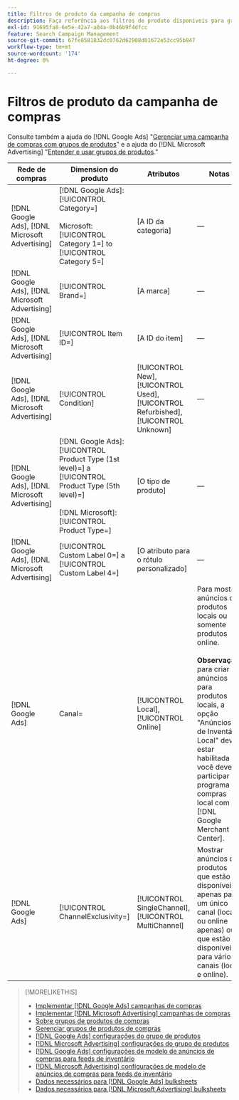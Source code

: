 ```yaml
---
title: Filtros de produto da campanha de compras
description: Faça referência aos filtros de produto disponíveis para grupos de produtos de compras.
exl-id: 91695fa8-6e5e-42a7-a84a-0b46b9f4dfcc
feature: Search Campaign Management
source-git-commit: 67fe8581832dc0762d62908d01672e53cc95b847
workflow-type: tm+mt
source-wordcount: '174'
ht-degree: 0%

---
```


# Filtros de produto da campanha de compras

Consulte também a ajuda do [!DNL Google Ads] &quot;[Gerenciar uma campanha de compras com grupos de produtos](https://support.google.com/google-ads/answer/6275317)&quot; e a ajuda do [!DNL Microsoft Advertising] &quot;[Entender e usar grupos de produtos](https://help.ads.microsoft.com/#apex/bae/en/56782).&quot;

| Rede de compras | Dimension do produto | Atributos | Notas |
|----|----|----|----|
| [!DNL Google Ads], [!DNL Microsoft Advertising] | [!DNL Google Ads]: [!UICONTROL Category=]<br><br>Microsoft: [!UICONTROL Category 1=] to [!UICONTROL Category 5=] | \[A ID da categoria\] | — |
| [!DNL Google Ads], [!DNL Microsoft Advertising] | [!UICONTROL Brand=] | \[A marca\] | — |
| [!DNL Google Ads], [!DNL Microsoft Advertising] | [!UICONTROL Item ID=] | \[A ID do item\] | — |
| [!DNL Google Ads], [!DNL Microsoft Advertising] | [!UICONTROL Condition] | [!UICONTROL New], [!UICONTROL Used], [!UICONTROL Refurbished], [!UICONTROL Unknown] | — |
| [!DNL Google Ads], [!DNL Microsoft Advertising] | [!DNL Google Ads]: [!UICONTROL Product Type (1st level)=] a [!UICONTROL Product Type (5th level)=]<br><br>[!DNL Microsoft]: [!UICONTROL Product Type=] | \[O tipo de produto\] | — |
| [!DNL Google Ads], [!DNL Microsoft Advertising] | [!UICONTROL Custom Label 0=] a [!UICONTROL Custom Label 4=] | \[O atributo para o rótulo personalizado\] | — |
| [!DNL Google Ads] | Canal= | [!UICONTROL Local], [!UICONTROL Online] | Para mostrar anúncios de produtos locais ou somente produtos online.<br><br><b>Observação:</b> para criar anúncios para produtos locais, a opção &quot;Anúncios de Inventário Local&quot; deve estar habilitada e você deve participar do programa de compras local com [!DNL Google Merchant Center]. |
| [!DNL Google Ads] | [!UICONTROL ChannelExclusivity=] | [!UICONTROL SingleChannel], [!UICONTROL MultiChannel] | Mostrar anúncios de produtos que estão disponíveis apenas para um único canal (local ou online apenas) ou que estão disponíveis para vários canais (local e online). |

>[!MORELIKETHIS]
>
>* [Implementar [!DNL Google Ads] campanhas de compras](/help/search-social-commerce/campaign-management/special-campaign-types/google-shopping-campaigns.md)
>* [Implementar [!DNL Microsoft Advertising] campanhas de compras](/help/search-social-commerce/campaign-management/special-campaign-types/microsoft-shopping-campaigns.md)
>* [Sobre grupos de produtos de compras](product-group-about.md)
>* [Gerenciar grupos de produtos de compras](product-group-manage.md)
>* [[!DNL Google Ads] configurações do grupo de produtos](/help/search-social-commerce/campaign-management/campaigns/product-group-settings-google.md)
>* [[!DNL Microsoft Advertising] configurações do grupo de produtos](/help/search-social-commerce/campaign-management/campaigns/product-group-settings-microsoft.md)
>* [[!DNL Google Ads] configurações de modelo de anúncios de compras para feeds de inventário](/help/search-social-commerce/campaign-management/inventory-feeds/ad-templates/template-google-shopping.md)
>* [[!DNL Microsoft Advertising] configurações de modelo de anúncios de compras para feeds de inventário](/help/search-social-commerce/campaign-management/inventory-feeds/ad-templates/template-microsoft-shopping.md)
>* [Dados necessários para [!DNL Google Ads] bulksheets](/help/search-social-commerce/campaign-management/bulksheets/bulksheet-data-formats/bulksheet-data-google.md)
>* [Dados necessários para [!DNL Microsoft Advertising] bulksheets](/help/search-social-commerce/campaign-management/bulksheets/bulksheet-data-formats/bulksheet-data-microsoft.md)

